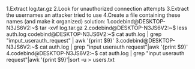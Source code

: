 1.Extract log.tar.gz
2.Look for unauthorized connection attempts
3.Extract the usernames an attacker tried to use
4.Create a file containing these names (and make it organized)
solution:
1.codebind@DESKTOP-N3JS6V2:~$ tar -xvf log.tar.gz
2.codebind@DESKTOP-N3JS6V2:~$ less auth.log
  codebind@DESKTOP-N3JS6V2:~$ cat auth.log | grep "imput_userauth_request" | awk '{print $9}'
3.codebind@DESKTOP-N3JS6V2:~$ cat auth.log | grep "input userauth request"|awk '{print $9}'
4.codebind@DESKTOP-N3JS6V2:~$ cat auth.log | grep "input userauth request"|awk '{print $9}'|sort -u > users.txt
